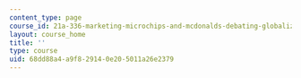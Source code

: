 ```yaml
---
content_type: page
course_id: 21a-336-marketing-microchips-and-mcdonalds-debating-globalization-spring-2004
layout: course_home
title: ''
type: course
uid: 68dd88a4-a9f8-2914-0e20-5011a26e2379
---
```

